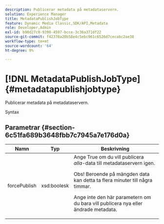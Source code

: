 ```yaml
---
description: Publicerar metadata på metadataservern.
solution: Experience Manager
title: MetadataPublishJobType
feature: Dynamic Media Classic,SDK/API,Metadata
role: Developer,Admin
exl-id: b90d27c0-9398-4597-bcce-3c36a371df22
source-git-commit: f42378a20b58e4c5ebc961c6526d7cecabc2ae38
workflow-type: tm+mt
source-wordcount: '64'
ht-degree: 0%

---
```


# [!DNL MetadataPublishJobType]{#metadatapublishjobtype}

Publicerar metadata på metadataservern.

Syntax

## Parametrar {#section-6c51fa689b3648fbb7c7945a7e176d0a}

<table id="table_23B5CFC5C3F946F9AFDB6A83A1AAB7AF"> 
 <thead> 
  <tr> 
   <th colname="col1" class="entry"> Namn </th> 
   <th colname="col2" class="entry"> Typ </th> 
   <th colname="col3" class="entry"> Beskrivning </th> 
  </tr> 
 </thead>
 <tbody> 
  <tr> 
   <td colname="col1"> <span class="codeph"> <span class="varname"> forcePublish </span> </span> </td> 
   <td colname="col2"> <span class="codeph"> xsd:boolesk</span> </td> 
   <td colname="col3">Ange <span class="codeph"> True</span> om du vill publicera <i>alla</i>-data till metadataservern igen. <p>Obs! Beroende på mängden data kan detta ta flera minuter till några timmar. </p><p>Ange inte den här parametern om du bara vill publicera nya eller ändrade metadata. </p></td> 
  </tr> 
 </tbody> 
</table>
